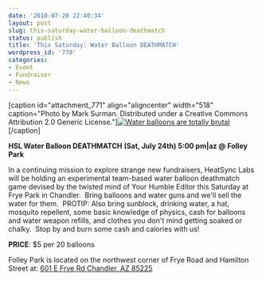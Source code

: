 ```yaml
---
date: '2010-07-20 22:40:34'
layout: post
slug: this-saturday-water-balloon-deathmatch
status: publish
title: 'This Saturday: Water Balloon DEATHMATCH'
wordpress_id: '770'
categories:
- Event
- Fundraiser
- News
---
```


[caption id="attachment_771" align="aligncenter" width="518" caption="Photo by Mark Surman.  Distributed under a Creative Commons Attribution 2.0 Generic License."][![Water balloons are totally brutal](http://www.heatsynclabs.org/wp-content/uploads/2010/07/3625880278_cab3bf6642_z.jpg)](http://www.flickr.com/photos/marksurman/3625880278/)[/caption]

**HSL Water Balloon DEATHMATCH (Sat, July 24th) 5:00 pm|az @ Folley Park**

In a continuing mission to explore strange new fundraisers, HeatSync Labs will be holding an experimental team-based water balloon deathmatch game devised by the twisted mind of Your Humble Editor this Saturday at Frye Park in Chandler.  Bring balloons and water guns and we'll sell the water for them.  PROTIP: Also bring sunblock, drinking water, a hat, mosquito repellent, some basic knowledge of physics, cash for balloons and water weapon refills, and clothes you don't mind getting soaked or chalky.  Stop by and burn some cash and calories with us!

**PRICE**: $5 per 20 balloons

Folley Park is located on the northwest corner of Frye Road and Hamilton Street at:
[ 601 E Frye Rd
Chandler, AZ 85225](http://maps.google.com/maps?f=q&source=s_q&hl=en&geocode=&q=601+East+Frye+Road,+AZ&sll=37.926868,-95.712891&sspn=32.864359,72.246094&ie=UTF8&hq=&hnear=601+E+Frye+Rd,+Chandler,+Maricopa,+Arizona+85225&ll=33.29974,-111.832108&spn=0.009003,0.017638&z=16&iwloc=A)
